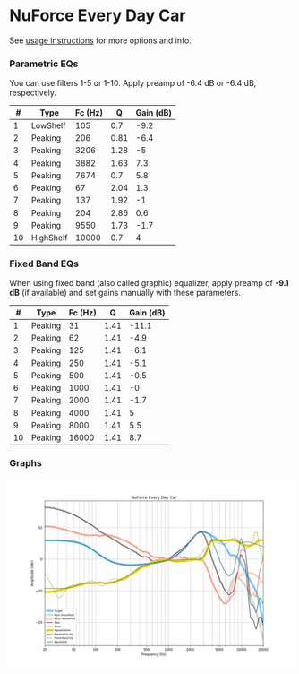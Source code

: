 # NuForce Every Day Car
See [usage instructions](https://github.com/jaakkopasanen/AutoEq#usage) for more options and info.

### Parametric EQs
You can use filters 1-5 or 1-10. Apply preamp of -6.4 dB or -6.4 dB, respectively.

|   # | Type      |   Fc (Hz) |    Q |   Gain (dB) |
|-----|-----------|-----------|------|-------------|
|   1 | LowShelf  |       105 | 0.7  |        -9.2 |
|   2 | Peaking   |       206 | 0.81 |        -6.4 |
|   3 | Peaking   |      3206 | 1.28 |        -5   |
|   4 | Peaking   |      3882 | 1.63 |         7.3 |
|   5 | Peaking   |      7674 | 0.7  |         5.8 |
|   6 | Peaking   |        67 | 2.04 |         1.3 |
|   7 | Peaking   |       137 | 1.92 |        -1   |
|   8 | Peaking   |       204 | 2.86 |         0.6 |
|   9 | Peaking   |      9550 | 1.73 |        -1.7 |
|  10 | HighShelf |     10000 | 0.7  |         4   |

### Fixed Band EQs
When using fixed band (also called graphic) equalizer, apply preamp of **-9.1 dB** (if available) and set gains manually with these parameters.

|   # | Type    |   Fc (Hz) |    Q |   Gain (dB) |
|-----|---------|-----------|------|-------------|
|   1 | Peaking |        31 | 1.41 |       -11.1 |
|   2 | Peaking |        62 | 1.41 |        -4.9 |
|   3 | Peaking |       125 | 1.41 |        -6.1 |
|   4 | Peaking |       250 | 1.41 |        -5.1 |
|   5 | Peaking |       500 | 1.41 |        -0.5 |
|   6 | Peaking |      1000 | 1.41 |        -0   |
|   7 | Peaking |      2000 | 1.41 |        -1.7 |
|   8 | Peaking |      4000 | 1.41 |         5   |
|   9 | Peaking |      8000 | 1.41 |         5.5 |
|  10 | Peaking |     16000 | 1.41 |         8.7 |

### Graphs
![](./NuForce%20Every%20Day%20Car.png)

